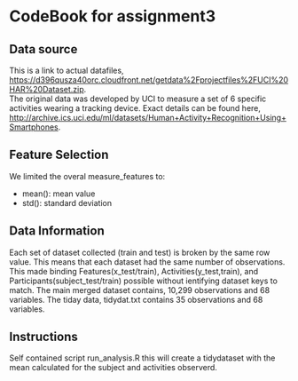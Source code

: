 CodeBook for assignment3 
=============================

Data source
-----------
This is a link to actual datafiles, https://d396qusza40orc.cloudfront.net/getdata%2Fprojectfiles%2FUCI%20HAR%20Dataset.zip.  
The original data was developed by UCI to measure a set of 6 specific activities wearing a tracking device.  Exact details can be found here, http://archive.ics.uci.edu/ml/datasets/Human+Activity+Recognition+Using+Smartphones.

Feature Selection 
-----------------
We limited the overal measure_features to:
* mean(): mean value
* std(): standard deviation

Data Information
----------------
Each set of dataset collected (train and test) is broken by the same row value.  This means that each dataset had the same number of observations.  This made binding Features(x_test/train), Activities(y_test,train), and Participants(subject_test/train) possible without ientifying dataset keys to match.
The main merged dataset contains, 10,299 observations and 68 variables.
The tiday data, tidydat.txt contains 35 observations and 68 variables.

Instructions
------------
Self contained script run_analysis.R this will create a tidydataset with the mean calculated for the subject and activities observerd.
